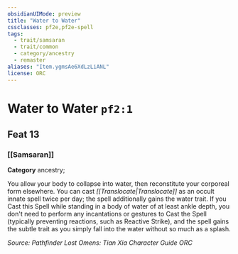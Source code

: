 ```yaml
---
obsidianUIMode: preview
title: "Water to Water"
cssclasses: pf2e,pf2e-spell
tags:
  - trait/samsaran
  - trait/common
  - category/ancestry
  - remaster
aliases: "Item.ygmsAe6XdLzLiANL"
license: ORC
---
```

# Water to Water `pf2:1`
## Feat 13
### [[Samsaran]]

**Category** ancestry; 




You allow your body to collapse into water, then reconstitute your corporeal form elsewhere. You can cast _[[Translocate|Translocate]]_ as an occult innate spell twice per day; the spell additionally gains the water trait. If you Cast this Spell while standing in a body of water of at least ankle depth, you don't need to perform any incantations or gestures to Cast the Spell (typically preventing reactions, such as Reactive Strike), and the spell gains the subtle trait as you simply fall into the water without so much as a splash.

*Source: Pathfinder Lost Omens: Tian Xia Character Guide*
*ORC*